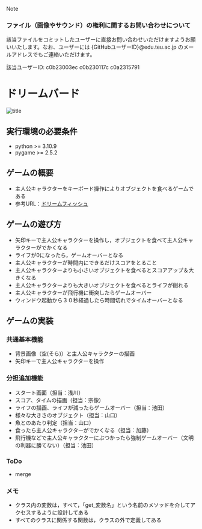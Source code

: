 > [!NOTE]
> ### ファイル（画像やサウンド）の権利に関するお問い合わせについて
> 
> 該当ファイルをコミットしたユーザーに直接お問い合わせいただけますようお願いいたします。なお、ユーザーには {GitHubユーザーID}@edu.teu.ac.jp のメールアドレスでもご連絡いただけます。
> 
> 該当ユーザーID:
> c0b23003ec
> c0b230117c
> c0a2315791

# ドリームバード

![title](fig/screen_shot.png)

## 実行環境の必要条件
* python >= 3.10.9
* pygame >= 2.5.2

## ゲームの概要
* 主人公キャラクターをキーボード操作によりオブジェクトを食べるゲームである
* 参考URL：[ドリームフィッシュ](https://wowgame.jp/game_html/21.html)

## ゲームの遊び方
* 矢印キーで主人公キャラクターを操作し，オブジェクトを食べて主人公キャラクターがでかくなる
* ライフが0になったら，ゲームオーバーとなる
* 主人公キャラクターが時間内にできるだけスコアをとること
* 主人公キャラクターよりも小さいオブジェクトを食べるとスコアアップ＆大きくなる
* 主人公キャラクターよりも大きいオブジェクトを食べるとライフが削れる
* 主人公キャラクターが飛行機に衝突したらゲームオーバー
* ウィンドウ起動から３０秒経過したら時間切れでタイムオーバーとなる

## ゲームの実装
### 共通基本機能
* 背景画像（空(そら)）と主人公キャラクターの描画
* 矢印キーで主人公キャラクターを操作

### 分担追加機能
* スタート画面（担当：浅川）
* スコア、タイムの描画（担当：宗像）
* ライフの描画、ライフが減ったらゲームオーバー（担当：池田）
* 様々な大きさのオブジェクト（担当：山口）
* 魚とのあたり判定（担当：山口）
* 食ったら主人公キャラクターがでかくなる（担当：加藤）
* 飛行機などで主人公キャラクターにぶつかったら強制ゲームオーバー（文明の利器に勝てない）（担当：池田）

### ToDo
- merge

### メモ
* クラス内の変数は，すべて，「get_変数名」という名前のメソッドを介してアクセスするように設計してある
* すべてのクラスに関係する関数は，クラスの外で定義してある
